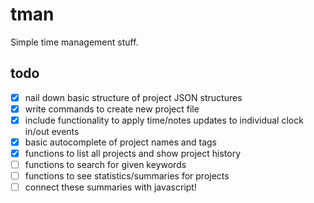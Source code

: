 tman
=====

Simple time management stuff.

todo
-----
+ [x] nail down basic structure of project JSON structures
+ [x] write commands to create new project file
+ [x] include functionality to apply time/notes updates to individual clock in/out events
+ [x] basic autocomplete of project names and tags
+ [x] functions to list all projects and show project history
+ [ ] functions to search for given keywords
+ [ ] functions to see statistics/summaries for projects
+ [ ] connect these summaries with javascript!

